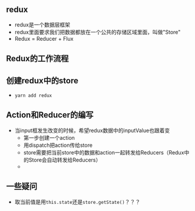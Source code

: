 ## redux
- redux是一个数据层框架
- redux里面要求我们把数据都放在一个公共的存储区域里面，叫做"Store"
- Redux = Reducer + Flux

## Redux的工作流程

## 创建redux中的store
- `yarn add redux`

## Action和Reducer的编写
- 当input框发生改变的时候，希望redux数据中的inputValue也跟着变
  - 第一步创建一个action
  - 用dispatch把action传给store
  - store需要把当前store中的数据和action一起转发给Reducers（Redux中的Store会自动转发给Reducers）
  - 

## 一些疑问
- 取当前值是用`this.state`还是`store.getState()`？？？


